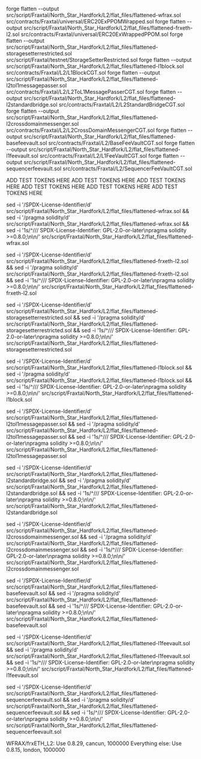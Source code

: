 <!-- ========== IMPLs ========== -->
<!-- Step 1: Flattening -->
forge flatten --output src/script/Fraxtal/North_Star_Hardfork/L2/flat_files/flattened-wfrax.sol src/contracts/Fraxtal/universal/ERC20ExPPOMWrapped.sol
forge flatten --output src/script/Fraxtal/North_Star_Hardfork/L2/flat_files/flattened-frxeth-l2.sol src/contracts/Fraxtal/universal/ERC20ExWrappedPPOM.sol
forge flatten --output src/script/Fraxtal/North_Star_Hardfork/L2/flat_files/flattened-storagesetterrestricted.sol src/script/Fraxtal/testnet/StorageSetterRestricted.sol
forge flatten --output src/script/Fraxtal/North_Star_Hardfork/L2/flat_files/flattened-l1block.sol src/contracts/Fraxtal/L2/L1BlockCGT.sol
forge flatten --output src/script/Fraxtal/North_Star_Hardfork/L2/flat_files/flattened-l2tol1messagepasser.sol src/contracts/Fraxtal/L2/L2ToL1MessagePasserCGT.sol
forge flatten --output src/script/Fraxtal/North_Star_Hardfork/L2/flat_files/flattened-l2standardbridge.sol src/contracts/Fraxtal/L2/L2StandardBridgeCGT.sol
forge flatten --output src/script/Fraxtal/North_Star_Hardfork/L2/flat_files/flattened-l2crossdomainmessenger.sol src/contracts/Fraxtal/L2/L2CrossDomainMessengerCGT.sol
forge flatten --output src/script/Fraxtal/North_Star_Hardfork/L2/flat_files/flattened-basefeevault.sol src/contracts/Fraxtal/L2/BaseFeeVaultCGT.sol
forge flatten --output src/script/Fraxtal/North_Star_Hardfork/L2/flat_files/flattened-l1feevault.sol src/contracts/Fraxtal/L2/L1FeeVaultCGT.sol
forge flatten --output src/script/Fraxtal/North_Star_Hardfork/L2/flat_files/flattened-sequencerfeevault.sol src/contracts/Fraxtal/L2/SequencerFeeVaultCGT.sol

ADD TEST TOKENS HERE
ADD TEST TOKENS HERE
ADD TEST TOKENS HERE
ADD TEST TOKENS HERE
ADD TEST TOKENS HERE
ADD TEST TOKENS HERE


<!-- Step 2: Cleanup -->
sed -i '/SPDX-License-Identifier/d' src/script/Fraxtal/North_Star_Hardfork/L2/flat_files/flattened-wfrax.sol && sed -i '/pragma solidity/d' src/script/Fraxtal/North_Star_Hardfork/L2/flat_files/flattened-wfrax.sol && sed -i '1s/^/\/\/ SPDX-License-Identifier: GPL-2.0-or-later\npragma solidity >=0.8.0;\n\n/' src/script/Fraxtal/North_Star_Hardfork/L2/flat_files/flattened-wfrax.sol

sed -i '/SPDX-License-Identifier/d' src/script/Fraxtal/North_Star_Hardfork/L2/flat_files/flattened-frxeth-l2.sol && sed -i '/pragma solidity/d' src/script/Fraxtal/North_Star_Hardfork/L2/flat_files/flattened-frxeth-l2.sol && sed -i '1s/^/\/\/ SPDX-License-Identifier: GPL-2.0-or-later\npragma solidity >=0.8.0;\n\n/' src/script/Fraxtal/North_Star_Hardfork/L2/flat_files/flattened-frxeth-l2.sol

sed -i '/SPDX-License-Identifier/d' src/script/Fraxtal/North_Star_Hardfork/L2/flat_files/flattened-storagesetterrestricted.sol && sed -i '/pragma solidity/d' src/script/Fraxtal/North_Star_Hardfork/L2/flat_files/flattened-storagesetterrestricted.sol && sed -i '1s/^/\/\/ SPDX-License-Identifier: GPL-2.0-or-later\npragma solidity >=0.8.0;\n\n/' src/script/Fraxtal/North_Star_Hardfork/L2/flat_files/flattened-storagesetterrestricted.sol

sed -i '/SPDX-License-Identifier/d' src/script/Fraxtal/North_Star_Hardfork/L2/flat_files/flattened-l1block.sol && sed -i '/pragma solidity/d' src/script/Fraxtal/North_Star_Hardfork/L2/flat_files/flattened-l1block.sol && sed -i '1s/^/\/\/ SPDX-License-Identifier: GPL-2.0-or-later\npragma solidity >=0.8.0;\n\n/' src/script/Fraxtal/North_Star_Hardfork/L2/flat_files/flattened-l1block.sol

sed -i '/SPDX-License-Identifier/d' src/script/Fraxtal/North_Star_Hardfork/L2/flat_files/flattened-l2tol1messagepasser.sol && sed -i '/pragma solidity/d' src/script/Fraxtal/North_Star_Hardfork/L2/flat_files/flattened-l2tol1messagepasser.sol && sed -i '1s/^/\/\/ SPDX-License-Identifier: GPL-2.0-or-later\npragma solidity >=0.8.0;\n\n/' src/script/Fraxtal/North_Star_Hardfork/L2/flat_files/flattened-l2tol1messagepasser.sol

sed -i '/SPDX-License-Identifier/d' src/script/Fraxtal/North_Star_Hardfork/L2/flat_files/flattened-l2standardbridge.sol  && sed -i '/pragma solidity/d' src/script/Fraxtal/North_Star_Hardfork/L2/flat_files/flattened-l2standardbridge.sol  && sed -i '1s/^/\/\/ SPDX-License-Identifier: GPL-2.0-or-later\npragma solidity >=0.8.0;\n\n/' src/script/Fraxtal/North_Star_Hardfork/L2/flat_files/flattened-l2standardbridge.sol

sed -i '/SPDX-License-Identifier/d' src/script/Fraxtal/North_Star_Hardfork/L2/flat_files/flattened-l2crossdomainmessenger.sol && sed -i '/pragma solidity/d' src/script/Fraxtal/North_Star_Hardfork/L2/flat_files/flattened-l2crossdomainmessenger.sol && sed -i '1s/^/\/\/ SPDX-License-Identifier: GPL-2.0-or-later\npragma solidity >=0.8.0;\n\n/' src/script/Fraxtal/North_Star_Hardfork/L2/flat_files/flattened-l2crossdomainmessenger.sol

sed -i '/SPDX-License-Identifier/d' src/script/Fraxtal/North_Star_Hardfork/L2/flat_files/flattened-basefeevault.sol && sed -i '/pragma solidity/d' src/script/Fraxtal/North_Star_Hardfork/L2/flat_files/flattened-basefeevault.sol && sed -i '1s/^/\/\/ SPDX-License-Identifier: GPL-2.0-or-later\npragma solidity >=0.8.0;\n\n/' src/script/Fraxtal/North_Star_Hardfork/L2/flat_files/flattened-basefeevault.sol

sed -i '/SPDX-License-Identifier/d' src/script/Fraxtal/North_Star_Hardfork/L2/flat_files/flattened-l1feevault.sol && sed -i '/pragma solidity/d' src/script/Fraxtal/North_Star_Hardfork/L2/flat_files/flattened-l1feevault.sol && sed -i '1s/^/\/\/ SPDX-License-Identifier: GPL-2.0-or-later\npragma solidity >=0.8.0;\n\n/' src/script/Fraxtal/North_Star_Hardfork/L2/flat_files/flattened-l1feevault.sol

sed -i '/SPDX-License-Identifier/d' src/script/Fraxtal/North_Star_Hardfork/L2/flat_files/flattened-sequencerfeevault.sol && sed -i '/pragma solidity/d' src/script/Fraxtal/North_Star_Hardfork/L2/flat_files/flattened-sequencerfeevault.sol && sed -i '1s/^/\/\/ SPDX-License-Identifier: GPL-2.0-or-later\npragma solidity >=0.8.0;\n\n/' src/script/Fraxtal/North_Star_Hardfork/L2/flat_files/flattened-sequencerfeevault.sol


<!-- Step 3: Verification -->
<!-- Manually copy / paste into Fraxscan -->
WFRAX/frxETH_L2: Use 0.8.29, cancun, 1000000
Everything else: Use 0.8.15, london, 1000000

